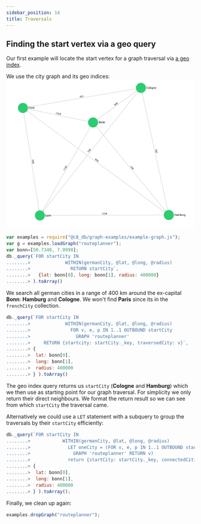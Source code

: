 ```yaml
---
sidebar_position: 14
title: Traversals
---
```


## Finding the start vertex via a geo query

Our first example will locate the start vertex for a graph traversal via [a geo index](../../collections/documents/indexing/index-basics#geo-index).

We use the city graph and its geo indices: ![cities_graph\(1\)](/img/cities_graph.png)

```js
var examples = require("@c8_db/graph-examples/example-graph.js");
var g = examples.loadGraph("routeplanner");
var bonn=[50.7340, 7.0998];
db._query(`FOR startCity IN
........>             WITHIN(germanCity, @lat, @long, @radius)
........>               RETURN startCity`,
........>   {lat: bonn[0], long: bonn[1], radius: 400000}
........> ).toArray()
```

We search all german cities in a range of 400 km around the ex-capital **Bonn**: **Hamburg** and **Cologne**. We won't find **Paris** since its in the `frenchCity` collection.

```js
db._query(`FOR startCity IN
........>             WITHIN(germanCity, @lat, @long, @radius)
........>               FOR v, e, p IN 1..1 OUTBOUND startCity
........>                 GRAPH 'routeplanner'
........>     RETURN {startcity: startCity._key, traversedCity: v}`,
........> {
........>  lat: bonn[0],
........>  long: bonn[1],
........>  radius: 400000
........> } ).toArray()
```

The geo index query returns us `startCity` (**Cologne** and **Hamburg**) which we then use as starting point for our graph traversal. For simplicity we only return their direct neighbours. We format the return result so we can see from which `startCity` the traversal came.

Alternatively we could use a `LET` statement with a subquery to group the traversals by their `startCity` efficiently:

```js
db._query(`FOR startCity IN
........>            WITHIN(germanCity, @lat, @long, @radius)
........>              LET oneCity = (FOR v, e, p IN 1..1 OUTBOUND startCity
........>                GRAPH 'routeplanner' RETURN v)
........>              return {startCity: startCity._key, connectedCities: oneCity}`,
........> {
........>  lat: bonn[0],
........>  long: bonn[1],
........>  radius: 400000
........> } ).toArray();
```

Finally, we clean up again:

```js
examples.dropGraph("routeplanner");
```
